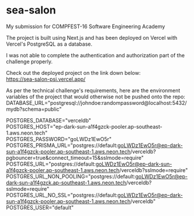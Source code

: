 # sea-salon

My submission for COMPFEST-16 Software Engineering Academy

The project is built using Next.js and has been deployed on Vercel with Vercel's PostgreSQL as a database.

I was not able to complete the authentication and authorization part of the challenge properly.

Check out the deployed project on the link down below:  
https://sea-salon-psi.vercel.app/

As per the technical challenge's requirements, here are the environment variables of the project that would otherwise not be pushed onto the repo:  
DATABASE_URL="postgresql://johndoe:randompassword@localhost:5432/mydb?schema=public"

POSTGRES_DATABASE="verceldb"  
POSTGRES_HOST="ep-dark-sun-a1f4gzck-pooler.ap-southeast-1.aws.neon.tech"  
POSTGRES_PASSWORD="goLWDz1EwO5r"  
POSTGRES_PRISMA_URL="postgres://default:goLWDz1EwO5r@ep-dark-sun-a1f4gzck-pooler.ap-southeast-1.aws.neon.tech/verceldb?pgbouncer=true&connect_timeout=15&sslmode=require"  
POSTGRES_URL="postgres://default:goLWDz1EwO5r@ep-dark-sun-a1f4gzck-pooler.ap-southeast-1.aws.neon.tech/verceldb?sslmode=require"  
POSTGRES_URL_NON_POOLING="postgres://default:goLWDz1EwO5r@ep-dark-sun-a1f4gzck.ap-southeast-1.aws.neon.tech/verceldb?sslmode=require"  
POSTGRES_URL_NO_SSL="postgres://default:goLWDz1EwO5r@ep-dark-sun-a1f4gzck-pooler.ap-southeast-1.aws.neon.tech/verceldb"  
POSTGRES_USER="default"
